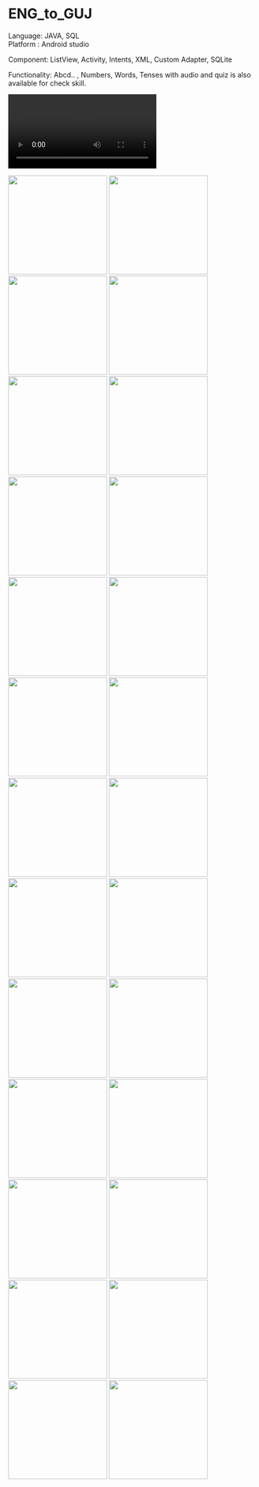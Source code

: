 # ENG_to_GUJ
Language:  JAVA, SQL <Br>
Platform : Android studio <br>

Component: ListView, Activity, Intents, XML, Custom Adapter, SQLite <br>

Functionality: Abcd.. , Numbers, Words, Tenses with audio and quiz is also available for check skill. <br>



![](ENG_to_GUJ/%20app.mp4)

<img src="ENG_to_GUJ/1%20(1).png" width="200"> 

<img src="ENG_to_GUJ/1%20(2).png" width="200"> 

<img src="ENG_to_GUJ/1%20(3).png" width="200"> 

<img src="ENG_to_GUJ/1%20(4).png" width="200"> 

<img src="ENG_to_GUJ/1%20(5).png" width="200"> 

<img src="ENG_to_GUJ/1%20(6).png" width="200"> 

<img src="ENG_to_GUJ/1%20(7).png" width="200"> 

<img src="ENG_to_GUJ/1%20(8).png" width="200"> 

<img src="ENG_to_GUJ/1%20(9).png" width="200"> 

<img src="ENG_to_GUJ/1%20(10).png" width="200"> 

<img src="ENG_to_GUJ/1%20(11).png" width="200"> 

<img src="ENG_to_GUJ/1%20(12).png" width="200"> 

<img src="ENG_to_GUJ/1%20(13).png" width="200"> 

<img src="ENG_to_GUJ/1%20(14).png" width="200"> 

<img src="ENG_to_GUJ/1%20(15).png" width="200"> 

<img src="ENG_to_GUJ/1%20(16).png" width="200"> 

<img src="ENG_to_GUJ/1%20(17).png" width="200"> 

<img src="ENG_to_GUJ/1%20(18).png" width="200"> 

<img src="ENG_to_GUJ/1%20(19).png" width="200"> 

<img src="ENG_to_GUJ/1%20(20).png" width="200"> 

<img src="ENG_to_GUJ/1%20(21).png" width="200"> 

<img src="ENG_to_GUJ/1%20(22).png" width="200"> 

<img src="ENG_to_GUJ/1%20(23).png" width="200"> 

<img src="ENG_to_GUJ/1%20(24).png" width="200"> 

<img src="ENG_to_GUJ/1%20(25).png" width="200"> 

<img src="ENG_to_GUJ/1%20(26).png" width="200"> 

